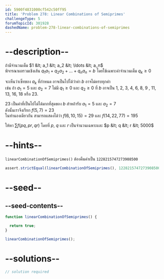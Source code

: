 ```yaml
---
id: 5900f4831000cf542c50ff95
title: 'Problem 278: Linear Combinations of Semiprimes'
challengeType: 5
forumTopicId: 301928
dashedName: problem-278-linear-combinations-of-semiprimes
---
```


# --description--

ถ้ามีจำนวนเต็ม  $1 &lt; a_1 &lt; a_2 &lt; \ldots &lt; a_n$  
พิจารณาผลรวมเชิงเส้น $q_1a_1 + q_2a_2 + \ldots + q_na_n = b$ โดยใช้เฉพาะค่าจำนวนเต็ม $q_k ≥ 0$

จะเห็นว่าเซ็ทของ $a_k$ ที่กำหนด อาจเป็นไปได้ว่าค่า $b$ อาจไม่ครบทุกค่า  
เช่น ถ้า $a_1 = 5$ และ $a_2 = 7$ ไม่มี $q_1 ≥ 0$ และ $q_2 ≥ 0$ ที่ $b$ อาจเป็น 1, 2, 3, 4, 6, 8, 9 , 11, 13, 16, 18 หรือ 23.

23 เป็นค่าที่เป็นไปไม่ได้มากที่สุดของ $b$ สำหถ้ารับ $a_1 = 5$ และ $a_2 = 7$   
ดังนั้นเราจึงเรียก $f(5, 7) = 23$  
ในทำนองเดียวกัน สามารถแสดงได้ว่า $f(6, 10, 15)=29$ และ $f(14, 22, 77) = 195$

ให้หา $\sum f(pq,pr,qr)$ โดยที่ $p$, $q$ และ $r$ เป็นจำนวนเฉพาะและ $p &lt; q &lt; r &lt; 5000$

# --hints--

`linearCombinationOfSemiprimes()` ต้องคืนค่าเป็น `1228215747273908500`

```js
assert.strictEqual(linearCombinationOfSemiprimes(), 1228215747273908500);
```

# --seed--

## --seed-contents--

```js
function linearCombinationOfSemiprimes() {

  return true;
}

linearCombinationOfSemiprimes();
```

# --solutions--

```js
// solution required
```

